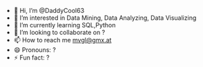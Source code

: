 - 👋 Hi, I’m @DaddyCool63
- 👀 I’m interested in Data Mining, Data Analyzing, Data Visualizing
- 🌱 I’m currently learning SQL,Python
- 💞️ I’m looking to collaborate on ?
- 📫 How to reach me mvgl@gmx.at
- 😄 Pronouns: ?
- ⚡ Fun fact: ?

<!---
DaddyCool63/DaddyCool63 is a ✨ special ✨ repository because its `README.md` (this file) appears on your GitHub profile.
You can click the Preview link to take a look at your changes.
--->
